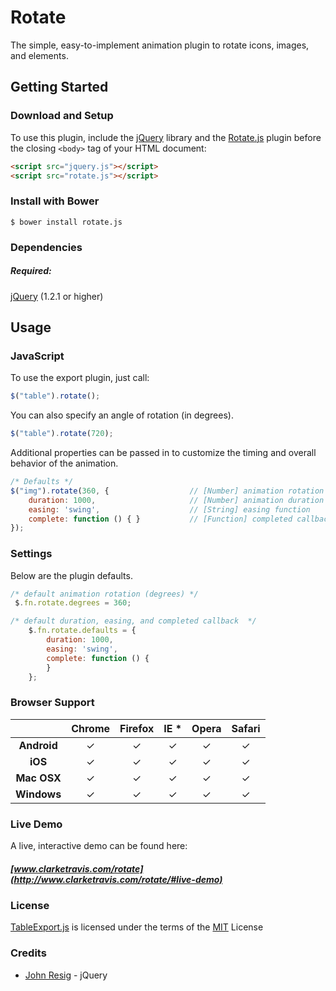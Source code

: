 # Rotate
The simple, easy-to-implement animation plugin to rotate icons, images, and elements.

## Getting Started

### Download and Setup

To use this plugin, include the [jQuery](https://jquery.com) library and the [Rotate.js](http://www.clarketravis.com/rotate) plugin before the closing `<body>` tag of your HTML document:

```html
<script src="jquery.js"></script>
<script src="rotate.js"></script>
```

### Install with Bower

```shell
$ bower install rotate.js
```

### Dependencies

##### Required:

[jQuery](https://jquery.com) (1.2.1 or higher)


## Usage

### JavaScript

To use the export plugin, just call:

```js
$("table").rotate();
```

You can also specify an angle of rotation (in degrees).

```js
$("table").rotate(720);
```

Additional properties can be passed in to customize the timing and overall behavior of the animation.

```js
/* Defaults */
$("img").rotate(360, {                  // [Number] animation rotation (degrees)
    duration: 1000,                     // [Number] animation duration
    easing: 'swing',                    // [String] easing function
    complete: function () { }           // [Function] completed callback
});
```

### Settings

Below are the plugin defaults.

```js
/* default animation rotation (degrees) */
 $.fn.rotate.degrees = 360;

/* default duration, easing, and completed callback  */
    $.fn.rotate.defaults = {
        duration: 1000,
        easing: 'swing',
        complete: function () {
        }
    };

```

### Browser Support

|  | Chrome   | Firefox  | IE *  | Opera | Safari |
| :------:    | :------: | :-------: | :---: | :-----: | :------: |
| __Android__ | &#10003; | &#10003; |  &#10003; |   &#10003;   |   &#10003;   |
| __iOS__     | &#10003; | &#10003;    |  &#10003; |    &#10003;   |   &#10003;    |
| **Mac OSX** | &#10003; | &#10003;    |  &#10003; |   &#10003;  |   &#10003;    |
| **Windows** | &#10003; | &#10003;    | &#10003; |   &#10003;   |   &#10003;    |


### Live Demo 
A live, interactive demo can be found here:
##### [www.clarketravis.com/rotate](http://www.clarketravis.com/rotate/#live-demo)

### License
[TableExport.js](http://www.clarketravis.com/rotate) is licensed under the terms of the [MIT](http://opensource.org/licenses/mit-license.php) License

### Credits

* [John Resig](https://github.com/jeresig) - jQuery
